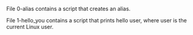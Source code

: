 File 0-alias contains a script that creates an alias.

File 1-hello_you contains a script that prints hello user, where user is the current Linux user.
